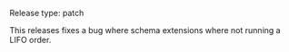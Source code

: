 Release type: patch

This releases fixes a bug where schema extensions where not running a LIFO order.
